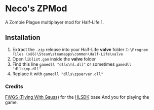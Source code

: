 # Neco's ZPMod
A Zombie Plague multiplayer mod for Half-Life 1.

## Installation
1. Extract the `.zip` release into your Half-Life **valve** folder `C:\Program Files (x86)\Steam\steamapps\common\Half-Life\valve`
2. Open `liblist.gam` inside the **valve** folder
3. Find this line `gamedll "dlls\hl.dll"` or sometimes `gamedll "dlls\mp.dll"`
4. Replace it with `gamedll "dlls\zpserver.dll"`

### Credits
[FWGS (Flying With Gauss)](https://github.com/FWGS) for the [HLSDK](https://github.com/FWGS/hlsdk-portable) base
And you for playing the game.